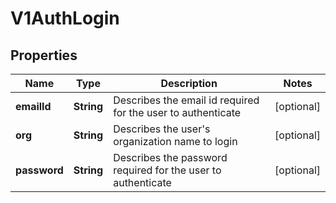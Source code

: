 # V1AuthLogin

## Properties
Name | Type | Description | Notes
------------ | ------------- | ------------- | -------------
**emailId** | **String** | Describes the email id required for the user to authenticate |  [optional]
**org** | **String** | Describes the user&#x27;s organization name to login |  [optional]
**password** | **String** | Describes the password required for the user to authenticate |  [optional]
